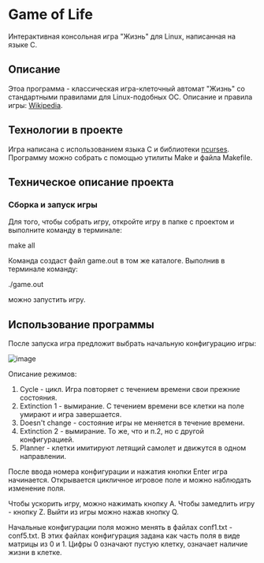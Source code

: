 # Game of Life
Интерактивная консольная игра "Жизнь" для Linux, написанная на языке С.
## Описание
Этоа программа - классическая игра-клеточный автомат "Жизнь" со стандартными правилами для Linux-подобных ОС. Описание и правила игры: [Wikipedia](https://ru.wikipedia.org/wiki/Игра_«Жизнь»).
## Технологии в проекте
Игра написана с использованием языка С и библиотеки [ncurses](https://ru.wikipedia.org/wiki/Ncurses). Программу можно собрать с помощью утилиты Make и файла Makefile.
## Техническое описание проекта
### Сборка и запуск игры
Для того, чтобы собрать игру, откройте игру в папке с проектом и выполните команду в терминале:

make all

Команда создаст файл game.out в том же каталоге. Выполнив в терминале команду:

./game.out

можно запустить игру.
## Использование программы
После запуска игра предложит выбрать начальную конфигурацию игры:

![image](https://github.com/futurewillbeours/game_of_life/assets/134860207/7d4161a3-2d1c-4a65-b492-1db9cf9a072c)

Описание режимов:
1. Cycle - цикл. Игра повторяет с течением времени свои прежние состояния.
2. Extinction 1 - вымирание. С течением времени все клетки на поле умирают и игра завершается.
3. Doesn't change - состояние игры не меняется в течение времени.
4. Extinction 2 - вымирание. То же, что и п.2, но с другой конфигурацией.
5. Planner - клетки имитируют летящий самолет и движутся в одном направлении.

После ввода номера конфигурации и нажатия кнопки Enter игра начинается. Открывается цикличное игровое поле и можно наблюдать изменение поля.

Чтобы ускорить игру, можно нажимать кнопку A. Чтобы замедлить игру - кнопку Z. Выйти из игры можно нажав кнопку Q.

Начальные конфигурации поля можно менять в файлах conf1.txt - conf5.txt. В этих файлах конфигурация задана как часть поля в виде матрицы из 0 и 1. Цифры 0 означают пустую клетку,  означает наличие жизни в клетке.
